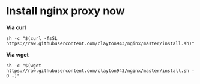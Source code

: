 # Install nginx proxy now
**Via curl**
```
sh -c "$(curl -fsSL https://raw.githubusercontent.com/clayton943/nginx/master/install.sh)"
```

**Via wget**
```
sh -c "$(wget https://raw.githubusercontent.com/clayton943/nginx/master/install.sh -O -)"
```
